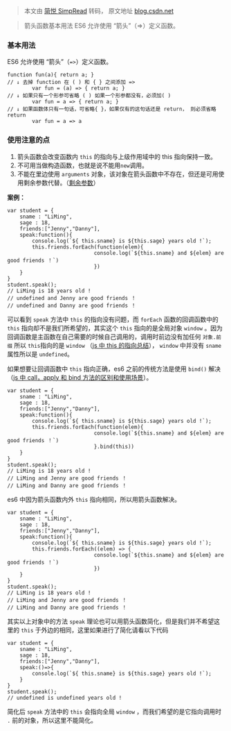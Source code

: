 > 本文由 [简悦 SimpRead](http://ksria.com/simpread/) 转码， 原文地址 [blog.csdn.net](https://blog.csdn.net/qq_45466204/article/details/115004599)

> 箭头函数基本用法 ES6 允许使用 “箭头”（=>）定义函数。

### 基本用法

ES6 允许使用 “箭头”（`=>`）定义函数。

```
function fun(a){ return a; }
// ↓ 去掉 function 在 ( ) 和 { } 之间添加 => 
		var fun = (a) => { return a; }  
// ↓ 如果只有一个形参可省略 ( ) 如果一个形参都没有，必须加( )         
		var fun = a => { return a; }  
// ↓ 如果函数体只有一句话，可省略{ }，如果仅有的这句话还是 return， 则必须省略 return         
		var fun = a => a
```

### 使用注意的点

1.  箭头函数会改变函数内 `this` 的指向与上级作用域中的 this 指向保持一致。
2.  不可用当做构造函数，也就是说不能用`new`调用。
3.  不能在里边使用 `arguments` 对象，该对象在箭头函数中不存在，但还是可用使用剩余参数代替。（[剩余参数](https://blog.csdn.net/qq_45466204/article/details/115246614)）

**案例：**

```
var student = {
    sname : "LiMing",
    sage : 18,
    friends:["Jenny","Danny"],
    speak:function(){
        console.log(`${ this.sname} is ${this.sage} years old !`);
        this.friends.forEach(function(elem){
                            console.log(`${this.sname} and ${elem} are good friends ！`)
                            })
    }
}
student.speak();  
// LiMing is 18 years old !
// undefined and Jenny are good friends ！
// undefined and Danny are good friends ！
```

可以看到 `speak` 方法中 `this` 的指向没有问题，而 `forEach` 函数的回调函数中的 `this` 指向却不是我们所希望的，其实这个 `this` 指向的是全局对象 `window` 。因为回调函数是主函数在自己需要的时候自己调用的，调用时前边没有加任何 `对象.前缀` 所以 `this`指向的是 `window` （[js 中 this 的指向总结](https://blog.csdn.net/qq_45466204/article/details/108641549)）， `window` 中并没有 `sname` 属性所以是 `undefined`。

如果想要让回调函数中 `this` 指向正确，es6 之前的传统方法是使用 `bind()` 解决（[js 中 call，apply 和 bind 方法的区别和使用场景](https://blog.csdn.net/qq_45466204/article/details/111478930)）。

```
var student = {
    sname : "LiMing",
    sage : 18,
    friends:["Jenny","Danny"],
    speak:function(){
        console.log(`${ this.sname} is ${this.sage} years old !`);
        this.friends.forEach(function(elem){
                            console.log(`${this.sname} and ${elem} are good friends ！`)
                            }.bind(this))
    }
}
student.speak();  
// LiMing is 18 years old !
// LiMing and Jenny are good friends ！
// LiMing and Danny are good friends ！
```

es6 中因为箭头函数内外 `this` 指向相同，所以用箭头函数解决。

```
var student = {
    sname : "LiMing",
    sage : 18,
    friends:["Jenny","Danny"],
    speak:function(){
        console.log(`${ this.sname} is ${this.sage} years old !`);
        this.friends.forEach((elem) => {
                            console.log(`${this.sname} and ${elem} are good friends ！`)
                            })
    }
}
student.speak();  
// LiMing is 18 years old !
// LiMing and Jenny are good friends ！
// LiMing and Danny are good friends ！
```

其实以上对象中的方法 `speak` 理论也可以用箭头函数简化，但是我们并不希望这里的 `this` 于外边的相同，这里如果进行了简化请看以下代码

```
var student = {
    sname : "LiMing",
    sage : 18,
    friends:["Jenny","Danny"],
    speak:()=>{
        console.log(`${ this.sname} is ${this.sage} years old !`);
    }
}
student.speak();  
// undefined is undefined years old !
```

简化后 `speak` 方法中的 `this` 会指向全局 `window` ，而我们希望的是它指向调用时 `.` 前的对象，所以这里不能简化。